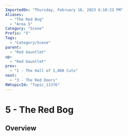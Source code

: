 ```yaml
---
ImportedOn: "Thursday, February 16, 2023 6:10:23 PM"
Aliases:
  - "The Red Bog"
  - "Area 5"
Category: "Scene"
Prefix: "5"
Tags:
  - "Category/Scene"
parent:
  - "Red Gauntlet"
up:
  - "Red Gauntlet"
prev:
  - "1 - The Hall of 1,000 Cuts"
next:
  - "3 - The Red Doors"
RWtopicId: "Topic_11376"
---
```

# 5 - The Red Bog
## Overview
